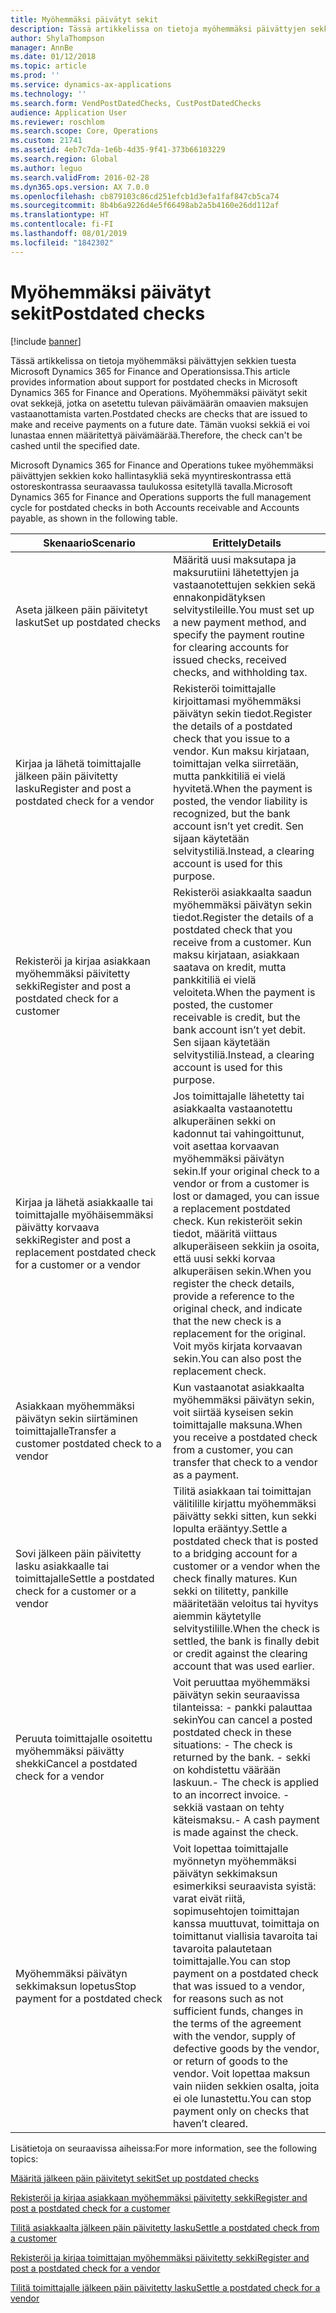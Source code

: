 ```yaml
---
title: Myöhemmäksi päivätyt sekit
description: Tässä artikkelissa on tietoja myöhemmäksi päivättyjen sekkien tuesta Microsoft Dynamics 365 for Finance and Operationsissa. Myöhemmäksi päivätyt sekit ovat sekkejä, jotka on asetettu tulevan päivämäärän omaavien maksujen vastaanottamista varten. Tämän vuoksi sekkiä ei voi lunastaa ennen määritettyä päivämäärää.
author: ShylaThompson
manager: AnnBe
ms.date: 01/12/2018
ms.topic: article
ms.prod: ''
ms.service: dynamics-ax-applications
ms.technology: ''
ms.search.form: VendPostDatedChecks, CustPostDatedChecks
audience: Application User
ms.reviewer: roschlom
ms.search.scope: Core, Operations
ms.custom: 21741
ms.assetid: 4eb7c7da-1e6b-4d35-9f41-373b66103229
ms.search.region: Global
ms.author: leguo
ms.search.validFrom: 2016-02-28
ms.dyn365.ops.version: AX 7.0.0
ms.openlocfilehash: cb879103c86cd251efcb1d3efa1faf847cb5ca74
ms.sourcegitcommit: 8b4b6a9226d4e5f66498ab2a5b4160e26dd112af
ms.translationtype: HT
ms.contentlocale: fi-FI
ms.lasthandoff: 08/01/2019
ms.locfileid: "1842302"
---
```

# <a name="postdated-checks"></a><span data-ttu-id="8e97f-105">Myöhemmäksi päivätyt sekit</span><span class="sxs-lookup"><span data-stu-id="8e97f-105">Postdated checks</span></span>

[!include [banner](../includes/banner.md)]

<span data-ttu-id="8e97f-106">Tässä artikkelissa on tietoja myöhemmäksi päivättyjen sekkien tuesta Microsoft Dynamics 365 for Finance and Operationsissa.</span><span class="sxs-lookup"><span data-stu-id="8e97f-106">This article provides information about support for postdated checks in Microsoft Dynamics 365 for Finance and Operations.</span></span> <span data-ttu-id="8e97f-107">Myöhemmäksi päivätyt sekit ovat sekkejä, jotka on asetettu tulevan päivämäärän omaavien maksujen vastaanottamista varten.</span><span class="sxs-lookup"><span data-stu-id="8e97f-107">Postdated checks are checks that are issued to make and receive payments on a future date.</span></span> <span data-ttu-id="8e97f-108">Tämän vuoksi sekkiä ei voi lunastaa ennen määritettyä päivämäärää.</span><span class="sxs-lookup"><span data-stu-id="8e97f-108">Therefore, the check can't be cashed until the specified date.</span></span>

<span data-ttu-id="8e97f-109">Microsoft Dynamics 365 for Finance and Operations tukee myöhemmäksi päivättyjen sekkien koko hallintasykliä sekä myyntireskontrassa että ostoreskontrassa seuraavassa taulukossa esitetyllä tavalla.</span><span class="sxs-lookup"><span data-stu-id="8e97f-109">Microsoft Dynamics 365 for Finance and Operations supports the full management cycle for postdated checks in both Accounts receivable and Accounts payable, as shown in the following table.</span></span>
<table>
<colgroup>
<col width="50%" />
<col width="50%" />
</colgroup>
<thead>
<tr class="header">
<th><span data-ttu-id="8e97f-110">Skenaario</span><span class="sxs-lookup"><span data-stu-id="8e97f-110">Scenario</span></span></th>
<th><span data-ttu-id="8e97f-111">Erittely</span><span class="sxs-lookup"><span data-stu-id="8e97f-111">Details</span></span></th>
</tr>
</thead>
<tbody>
<tr class="odd">
<td><span data-ttu-id="8e97f-112">Aseta jälkeen päin päivitetyt laskut</span><span class="sxs-lookup"><span data-stu-id="8e97f-112">Set up postdated checks</span></span></td>
<td><span data-ttu-id="8e97f-113">Määritä uusi maksutapa ja maksurutiini lähetettyjen ja vastaanotettujen sekkien sekä ennakonpidätyksen selvitystileille.</span><span class="sxs-lookup"><span data-stu-id="8e97f-113">You must set up a new payment method, and specify the payment routine for clearing accounts for issued checks, received checks, and withholding tax.</span></span></td>
</tr>
<tr class="even">
<td><span data-ttu-id="8e97f-114">Kirjaa ja lähetä toimittajalle jälkeen päin päivitetty lasku</span><span class="sxs-lookup"><span data-stu-id="8e97f-114">Register and post a postdated check for a vendor</span></span></td>
<td><span data-ttu-id="8e97f-115">Rekisteröi toimittajalle kirjoittamasi myöhemmäksi päivätyn sekin tiedot.</span><span class="sxs-lookup"><span data-stu-id="8e97f-115">Register the details of a postdated check that you issue to a vendor.</span></span> <span data-ttu-id="8e97f-116">Kun maksu kirjataan, toimittajan velka siirretään, mutta pankkitiliä ei vielä hyvitetä.</span><span class="sxs-lookup"><span data-stu-id="8e97f-116">When the payment is posted, the vendor liability is recognized, but the bank account isn’t yet credit.</span></span> <span data-ttu-id="8e97f-117">Sen sijaan käytetään selvitystiliä.</span><span class="sxs-lookup"><span data-stu-id="8e97f-117">Instead, a clearing account is used for this purpose.</span></span> </td>
</tr>
<tr class="odd">
<td><span data-ttu-id="8e97f-118">Rekisteröi ja kirjaa asiakkaan myöhemmäksi päivitetty sekki</span><span class="sxs-lookup"><span data-stu-id="8e97f-118">Register and post a postdated check for a customer</span></span></td>
<td><span data-ttu-id="8e97f-119">Rekisteröi asiakkaalta saadun myöhemmäksi päivätyn sekin tiedot.</span><span class="sxs-lookup"><span data-stu-id="8e97f-119">Register the details of a postdated check that you receive from a customer.</span></span> <span data-ttu-id="8e97f-120">Kun maksu kirjataan, asiakkaan saatava on kredit, mutta pankkitiliä ei vielä veloiteta.</span><span class="sxs-lookup"><span data-stu-id="8e97f-120">When the payment is posted, the customer receivable is credit, but the bank account isn’t yet debit.</span></span> <span data-ttu-id="8e97f-121">Sen sijaan käytetään selvitystiliä.</span><span class="sxs-lookup"><span data-stu-id="8e97f-121">Instead, a clearing account is used for this purpose.</span></span></td>
</tr>
<tr class="even">
<td><span data-ttu-id="8e97f-122">Kirjaa ja lähetä asiakkaalle tai toimittajalle myöhäisemmäksi päivätty korvaava sekki</span><span class="sxs-lookup"><span data-stu-id="8e97f-122">Register and post a replacement postdated check for a customer or a vendor</span></span></td>
<td>
<span data-ttu-id="8e97f-123">Jos toimittajalle lähetetty tai asiakkaalta vastaanotettu alkuperäinen sekki on kadonnut tai vahingoittunut, voit asettaa korvaavan myöhemmäksi päivätyn sekin.</span><span class="sxs-lookup"><span data-stu-id="8e97f-123">If your original check to a vendor or from a customer is lost or damaged, you can issue a replacement postdated check.</span></span> <span data-ttu-id="8e97f-124">Kun rekisteröit sekin tiedot, määritä viittaus alkuperäiseen sekkiin ja osoita, että uusi sekki korvaa alkuperäisen sekin.</span><span class="sxs-lookup"><span data-stu-id="8e97f-124">When you register the check details, provide a reference to the original check, and indicate that the new check is a replacement for the original.</span></span> <span data-ttu-id="8e97f-125">Voit myös kirjata korvaavan sekin.</span><span class="sxs-lookup"><span data-stu-id="8e97f-125">You can also post the replacement check.</span></span></td>
</tr>
<tr class="odd">
<td><span data-ttu-id="8e97f-126">Asiakkaan myöhemmäksi päivätyn sekin siirtäminen toimittajalle</span><span class="sxs-lookup"><span data-stu-id="8e97f-126">Transfer a customer postdated check to a vendor</span></span></td>
<td><span data-ttu-id="8e97f-127">Kun vastaanotat asiakkaalta myöhemmäksi päivätyn sekin, voit siirtää kyseisen sekin toimittajalle maksuna.</span><span class="sxs-lookup"><span data-stu-id="8e97f-127">When you receive a postdated check from a customer, you can transfer that check to a vendor as a payment.</span></span></td>
</tr>
<tr class="even">
<td><span data-ttu-id="8e97f-128">Sovi jälkeen päin päivitetty lasku asiakkaalle tai toimittajalle</span><span class="sxs-lookup"><span data-stu-id="8e97f-128">Settle a postdated check for a customer or a vendor</span></span></td>
<td><span data-ttu-id="8e97f-129">Tilitä asiakkaan tai toimittajan välitilille kirjattu myöhemmäksi päivätty sekki sitten, kun sekki lopulta erääntyy.</span><span class="sxs-lookup"><span data-stu-id="8e97f-129">Settle a postdated check that is posted to a bridging account for a customer or a vendor when the check finally matures.</span></span> <span data-ttu-id="8e97f-130">Kun sekki on tilitetty, pankille määritetään veloitus tai hyvitys aiemmin käytetylle selvitystilille.</span><span class="sxs-lookup"><span data-stu-id="8e97f-130">When the check is settled, the bank is finally debit or credit against the clearing account that was used earlier.</span></span></td>
</tr>
<tr class="odd">
<td><span data-ttu-id="8e97f-131">Peruuta toimittajalle osoitettu myöhemmäksi päivätty shekki</span><span class="sxs-lookup"><span data-stu-id="8e97f-131">Cancel a postdated check for a vendor</span></span></td>
<td><span data-ttu-id="8e97f-132">Voit peruuttaa myöhemmäksi päivätyn sekin seuraavissa tilanteissa: - pankki palauttaa sekin</span><span class="sxs-lookup"><span data-stu-id="8e97f-132">You can cancel a posted postdated check in these situations: - The check is returned by the bank.</span></span>
<span data-ttu-id="8e97f-133">- sekki on kohdistettu väärään laskuun.</span><span class="sxs-lookup"><span data-stu-id="8e97f-133">- The check is applied to an incorrect invoice.</span></span>
<span data-ttu-id="8e97f-134">- sekkiä vastaan on tehty käteismaksu.</span><span class="sxs-lookup"><span data-stu-id="8e97f-134">- A cash payment is made against the check.</span></span>
  </td>
  </tr>
  <tr class="even">
  <td><span data-ttu-id="8e97f-135">Myöhemmäksi päivätyn sekkimaksun lopetus</span><span class="sxs-lookup"><span data-stu-id="8e97f-135">Stop payment for a postdated check</span></span></td>
  <td><span data-ttu-id="8e97f-136">Voit lopettaa toimittajalle myönnetyn myöhemmäksi päivätyn sekkimaksun esimerkiksi seuraavista syistä: varat eivät riitä, sopimusehtojen toimittajan kanssa muuttuvat, toimittaja on toimittanut viallisia tavaroita tai tavaroita palautetaan toimittajalle.</span><span class="sxs-lookup"><span data-stu-id="8e97f-136">You can stop payment on a postdated check that was issued to a vendor, for reasons such as not sufficient funds, changes in the terms of the agreement with the vendor, supply of defective goods by the vendor, or return of goods to the vendor.</span></span> <span data-ttu-id="8e97f-137">Voit lopettaa maksun vain niiden sekkien osalta, joita ei ole lunastettu.</span><span class="sxs-lookup"><span data-stu-id="8e97f-137">You can stop payment only on checks that haven’t cleared.</span></span></td>
  </tr>
  </tbody>
  </table>



<span data-ttu-id="8e97f-138">Lisätietoja on seuraavissa aiheissa:</span><span class="sxs-lookup"><span data-stu-id="8e97f-138">For more information, see the following topics:</span></span>

[<span data-ttu-id="8e97f-139">Määritä jälkeen päin päivitetyt sekit</span><span class="sxs-lookup"><span data-stu-id="8e97f-139">Set up postdated checks</span></span>](tasks/set-up-postdated-checks.md)

[<span data-ttu-id="8e97f-140">Rekisteröi ja kirjaa asiakkaan myöhemmäksi päivitetty sekki</span><span class="sxs-lookup"><span data-stu-id="8e97f-140">Register and post a postdated check for a customer</span></span>](tasks/register-post-postdated-check-customer.md)

[<span data-ttu-id="8e97f-141">Tilitä asiakkaalta jälkeen päin päivitetty lasku</span><span class="sxs-lookup"><span data-stu-id="8e97f-141">Settle a postdated check from a customer</span></span>](tasks/settle-postdated-check-customer.md)

[<span data-ttu-id="8e97f-142">Rekisteröi ja kirjaa toimittajan myöhemmäksi päivitetty sekki</span><span class="sxs-lookup"><span data-stu-id="8e97f-142">Register and post a postdated check for a vendor</span></span>](tasks/register-post-postdated-check-vendor.md) 

[<span data-ttu-id="8e97f-143">Tilitä toimittajalle jälkeen päin päivitetty lasku</span><span class="sxs-lookup"><span data-stu-id="8e97f-143">Settle a postdated check for a vendor</span></span>](tasks/settle-postdated-check-vendor.md)



